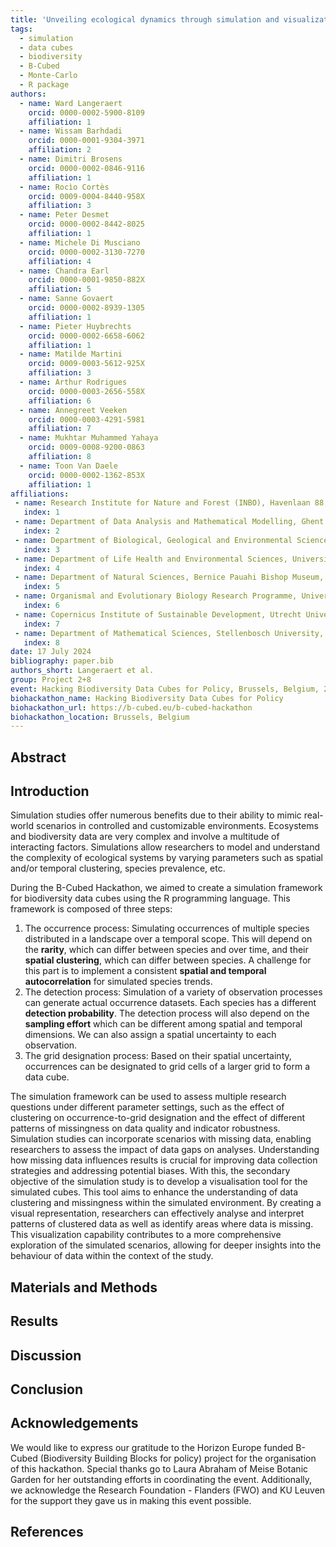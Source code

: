 ```yaml
---
title: 'Unveiling ecological dynamics through simulation and visualization of biodiversity data cubes'
tags:
  - simulation
  - data cubes
  - biodiversity
  - B-Cubed
  - Monte-Carlo
  - R package
authors:
  - name: Ward Langeraert
    orcid: 0000-0002-5900-8109
    affiliation: 1
  - name: Wissam Barhdadi
    orcid: 0000-0001-9304-3971
    affiliation: 2
  - name: Dimitri Brosens
    orcid: 0000-0002-0846-9116
    affiliation: 1
  - name: Rocìo Cortès
    orcid: 0009-0004-8440-958X
    affiliation: 3
  - name: Peter Desmet
    orcid: 0000-0002-8442-8025
    affiliation: 1
  - name: Michele Di Musciano
    orcid: 0000-0002-3130-7270
    affiliation: 4
  - name: Chandra Earl
    orcid: 0000-0001-9850-882X
    affiliation: 5
  - name: Sanne Govaert
    orcid: 0000-0002-8939-1305
    affiliation: 1
  - name: Pieter Huybrechts
    orcid: 0000-0002-6658-6062
    affiliation: 1
  - name: Matilde Martini
    orcid: 0009-0003-5612-925X
    affiliation: 3
  - name: Arthur Rodrigues
    orcid: 0000-0003-2656-558X
    affiliation: 6
  - name: Annegreet Veeken
    orcid: 0000-0003-4291-5981
    affiliation: 7
  - name: Mukhtar Muhammed Yahaya
    orcid: 0009-0008-9200-0863
    affiliation: 8
  - name: Toon Van Daele
    orcid: 0000-0002-1362-853X
    affiliation: 1
affiliations:
 - name: Research Institute for Nature and Forest (INBO), Havenlaan 88, 1000 Brussels, Belgium
   index: 1
 - name: Department of Data Analysis and Mathematical Modelling, Ghent University, Coupure links 653, 9000 Ghent, Belgium
   index: 2
 - name: Department of Biological, Geological and Environmental Sciences, University of Bologna, Via Irnerio 42, 40126 Bologna, Italy
   index: 3
 - name: Department of Life Health and Environmental Sciences, University of L’Aquila, Via Vetoio 1, 67100 Coppito, Italy
   index: 4
 - name: Department of Natural Sciences, Bernice Pauahi Bishop Museum, 1525 Bernice St, Honolulu, HI 96817, United States 
   index: 5
 - name: Organismal and Evolutionary Biology Research Programme, University of Helsinki, Viikinkaari 1, 00790 Helsinki, Finland
   index: 6
 - name: Copernicus Institute of Sustainable Development, Utrecht University, Princetonlaan 8a, 3584 CB Utrecht, The Netherlands
   index: 7
 - name: Department of Mathematical Sciences, Stellenbosch University, Stellenbosch Central, Stellenbosch, South Africa
   index: 8
date: 17 July 2024
bibliography: paper.bib
authors_short: Langeraert et al.
group: Project 2+8
event: Hacking Biodiversity Data Cubes for Policy, Brussels, Belgium, 2024
biohackathon_name: Hacking Biodiversity Data Cubes for Policy
biohackathon_url: https://b-cubed.eu/b-cubed-hackathon
biohackathon_location: Brussels, Belgium
---
```


## Abstract


## Introduction
Simulation studies offer numerous benefits due to their ability to mimic real-world scenarios in controlled and customizable environments. Ecosystems and biodiversity data are very complex and involve a multitude of interacting factors. Simulations allow researchers to model and understand the complexity of ecological systems by varying parameters such as spatial and/or temporal clustering, species prevalence, etc.

During the B-Cubed Hackathon, we aimed to create a simulation framework for biodiversity data cubes using the R programming language. This framework is composed of three steps:

1. The occurrence process: Simulating occurrences of multiple species distributed in a landscape over a temporal scope. This will depend on the **rarity**, which can differ between species and over time, and their **spatial clustering**, which can differ between species. A challenge for this part is to implement a consistent **spatial and temporal autocorrelation** for simulated species trends.
2. The detection process: Simulation of a variety of observation processes can generate actual occurrence datasets. Each species has a different **detection probability**. The detection process will also depend on the **sampling effort** which can be different among spatial and temporal dimensions. We can also assign a spatial uncertainty to each observation.
3. The grid designation process: Based on their spatial uncertainty, occurrences can be designated to grid cells of a larger grid to form a data cube.

The simulation framework can be used to assess multiple research questions under different parameter settings, such as the effect of clustering on occurrence-to-grid designation and the effect of different patterns of missingness on data quality and indicator robustness. Simulation studies can incorporate scenarios with missing data, enabling researchers to assess the impact of data gaps on analyses. Understanding how missing data influences results is crucial for improving data collection strategies and addressing potential biases. With this, the secondary objective of the simulation study is to develop a visualisation tool for the simulated cubes. This tool aims to enhance the understanding of data clustering and missingness within the simulated environment. By creating a visual representation, researchers can effectively analyse and interpret patterns of clustered data as well as identify areas where data is missing. This visualization capability contributes to a more comprehensive exploration of the simulated scenarios, allowing for deeper insights into the behaviour of data within the context of the study.

## Materials and Methods


## Results


## Discussion


## Conclusion


## Acknowledgements
We would like to express our gratitude to the Horizon Europe funded B-Cubed (Biodiversity Building Blocks for policy) project for the organisation of this hackathon.
Special thanks go to Laura Abraham of Meise Botanic Garden for her outstanding efforts in coordinating the event.
Additionally, we acknowledge the Research Foundation - Flanders (FWO) and KU Leuven for the support they gave us in making this event possible.

## References